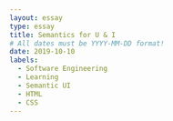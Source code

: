 ```yaml
---
layout: essay
type: essay
title: Semantics for U & I
# All dates must be YYYY-MM-DD format!
date: 2019-10-10
labels:
  - Software Engineering
  - Learning
  - Semantic UI
  - HTML
  - CSS
---
```


